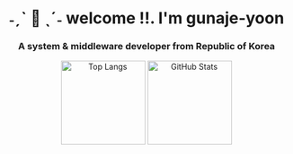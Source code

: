 <h1 align="center">˗ˏˋ 🌟 ˎˊ˗ welcome !!. I'm gunaje-yoon</h1>
<h3 align="center">A system & middleware developer from Republic of Korea</h3>

<div align="center">
  <img src="https://github-readme-stats.vercel.app/api/top-langs/?username=gunjae-yoon&layout=compact&theme=dracula" alt="Top Langs" style="height: 150px; card_width: 300px;"/>
  <img src="https://github-readme-stats.vercel.app/api?username=gunjae-yoon&show_icons=true&theme=dracula" alt="GitHub Stats" style="height: 150px; card_width: 300px;"/>
</div>
